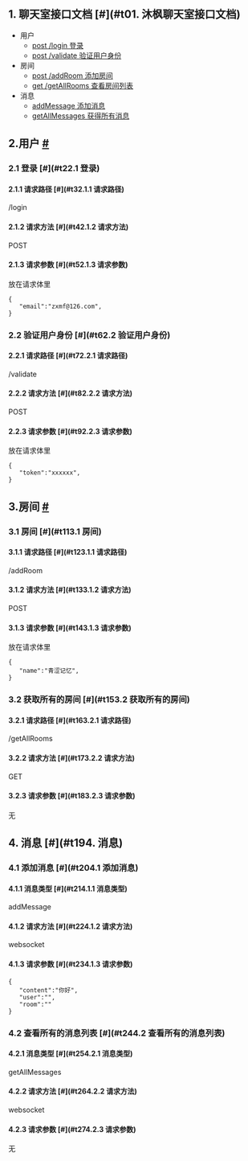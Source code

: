 1\. 聊天室接口文档 [#](#t01. 沐枫聊天室接口文档)
----------------------------------

*   用户
    *   [post /login 登录](#/login)
    *   [post /validate 验证用户身份](#/validate)
*   房间
    *   [post /addRoom 添加房间](添加房间)
    *   [get /getAllRooms 查看房间列表](查看房间列表)
*   消息
    *   [addMessage 添加消息](添加消息)
    *   [getAllMessages 获得所有消息](获得所有消息)

2.用户 [#](#t12.用户)
-----------------

### 2.1 登录 [#](#t22.1 登录)

#### 2.1.1 请求路径 [#](#t32.1.1 请求路径)

/login

#### 2.1.2 请求方法 [#](#t42.1.2 请求方法)

POST

#### 2.1.3 请求参数 [#](#t52.1.3 请求参数)

放在请求体里

    {
       "email":"zxmf@126.com",
    }


### 2.2 验证用户身份 [#](#t62.2 验证用户身份)

#### 2.2.1 请求路径 [#](#t72.2.1 请求路径)

/validate

#### 2.2.2 请求方法 [#](#t82.2.2 请求方法)

POST

#### 2.2.3 请求参数 [#](#t92.2.3 请求参数)

放在请求体里

    {
       "token":"xxxxxx",
    }


3.房间 [#](#t103.房间)
------------------

### 3.1 房间 [#](#t113.1 房间)

#### 3.1.1 请求路径 [#](#t123.1.1 请求路径)

/addRoom

#### 3.1.2 请求方法 [#](#t133.1.2 请求方法)

POST

#### 3.1.3 请求参数 [#](#t143.1.3 请求参数)

放在请求体里

    {
       "name":"青涩记忆",
    }


### 3.2 获取所有的房间 [#](#t153.2 获取所有的房间)

#### 3.2.1 请求路径 [#](#t163.2.1 请求路径)

/getAllRooms

#### 3.2.2 请求方法 [#](#t173.2.2 请求方法)

GET

#### 3.2.3 请求参数 [#](#t183.2.3 请求参数)

无

4\. 消息 [#](#t194. 消息)
---------------------

### 4.1 添加消息 [#](#t204.1 添加消息)

#### 4.1.1 消息类型 [#](#t214.1.1 消息类型)

addMessage

#### 4.1.2 请求方法 [#](#t224.1.2 请求方法)

websocket

#### 4.1.3 请求参数 [#](#t234.1.3 请求参数)

    {
       "content":"你好",
       "user":"",
       "room":""
    }


### 4.2 查看所有的消息列表 [#](#t244.2 查看所有的消息列表)

#### 4.2.1 消息类型 [#](#t254.2.1 消息类型)

getAllMessages

#### 4.2.2 请求方法 [#](#t264.2.2 请求方法)

websocket

#### 4.2.3 请求参数 [#](#t274.2.3 请求参数)

无

